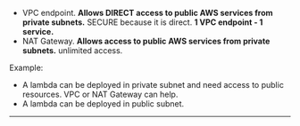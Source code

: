- VPC endpoint. **Allows DIRECT access to public AWS services from private subnets.** SECURE because it is direct. **1 VPC endpoint - 1 service.**
- NAT Gateway. **Allows access to public AWS services from private subnets.** unlimited access.

Example:
- A lambda can be deployed in private subnet and need access to public resources. VPC or NAT Gateway can help.
- A lambda can be deployed in public subnet.

---
